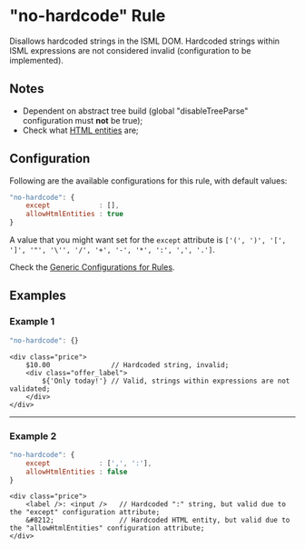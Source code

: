 # "no-hardcode" Rule

Disallows hardcoded strings in the ISML DOM. Hardcoded strings within ISML expressions are not considered invalid (configuration to be implemented).

## Notes

- Dependent on abstract tree build (global "disableTreeParse" configuration must **not** be true);
- Check what [HTML entities](https://developer.mozilla.org/en-US/docs/Glossary/Entity) are;

## Configuration

Following are the available configurations for this rule, with default values:

```js
"no-hardcode": {
    except            : [],
    allowHtmlEntities : true
}
```

A value that you might want set for the `except` attribute is `['(', ')', '[', ']', '"', '\'', '/', '+', '-', '*', ':', ',', '.']`.

Check the [Generic Configurations for Rules][generic-config].

## Examples

### Example 1

```js
"no-hardcode": {}
```

```
<div class="price"> 
    $10.00               // Hardcoded string, invalid;
    <div class="offer_label">
        ${'Only today!'} // Valid, strings within expressions are not validated;
    </div>
</div>
```

---

### Example 2

```js
"no-hardcode": {
    except            : [',', ':'],
    allowHtmlEntities : false
}
```

```
<div class="price"> 
    <label />: <input />   // Hardcoded ":" string, but valid due to the "except" configuration attribute;
    &#8212;                // Hardcoded HTML entity, but valid due to the "allowHtmlEntities" configuration attribute;
</div>
```

[generic-config]: <../generic-rule-config.md>
